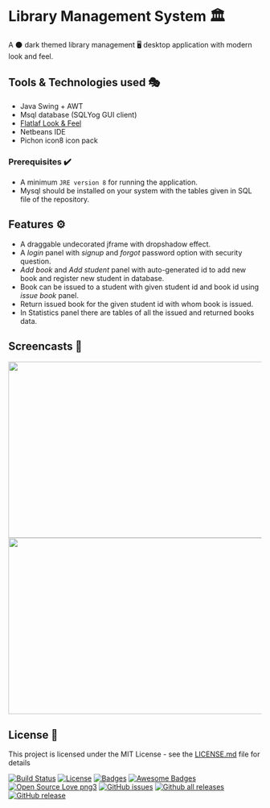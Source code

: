# Library Management System :classical_building:

A :new_moon: dark themed library management :desktop_computer: desktop application with modern look and feel.

## Tools & Technologies used :performing_arts:

* Java Swing + AWT
* Msql database (SQLYog GUI client)
* [Flatlaf Look & Feel](https://jar-download.com/?search_box=FlatLaf)
* Netbeans IDE
* Pichon icon8 icon pack

### Prerequisites :heavy_check_mark:

* A minimum ``JRE version 8`` for running the application.
* Mysql should be installed on your system with the tables given in SQL file of the repository.

## Features 	:gear:

* A draggable undecorated jframe with dropshadow effect.
* A *login* panel with *signup* and *forgot* password option with security question.
* *Add book* and *Add student* panel with auto-generated id to add new book and register new student in       database.
* Book can be issued to a student with given student id and book id using *issue book* panel.
* Return issued book for the given student id with whom book is issued.
* In Statistics panel there are tables of all the issued  and returned books data.

## Screencasts :iphone:
<img src="http://g.recordit.co/hTucPW4vpO.gif" width="650" height="350" />
<img src="http://g.recordit.co/7Bciav1C1M.gif" width="650" height="350" />

## License :rocket:

This project is licensed under the MIT License - see the [LICENSE.md](LICENSE.md) file for details

[![Build Status](http://img.shields.io/travis/badges/badgerbadgerbadger.svg?style=flat-square)](https://travis-ci.org/badges/badgerbadgerbadger)  [![License](http://img.shields.io/:license-mit-blue.svg?style=flat-square)](http://badges.mit-license.org) [![Badges](http://img.shields.io/:badges-9/9-ff6799.svg?style=flat-square)](https://github.com/badges/badgerbadgerbadger)
[![Awesome Badges](https://img.shields.io/badge/badges-awesome-green.svg)](https://github.com/Naereen/badges)
[![Open Source Love png3](https://badges.frapsoft.com/os/v3/open-source.png?v=103)](https://github.com/ellerbrock/open-source-badges/)
[![GitHub issues](https://img.shields.io/github/issues/Naereen/StrapDown.js.svg)](https://GitHub.com/Naereen/StrapDown.js/issues/)
[![Github all releases](https://img.shields.io/github/downloads/Naereen/StrapDown.js/total.svg)](https://GitHub.com/Naereen/StrapDown.js/releases/)
[![GitHub release](https://img.shields.io/github/release/Naereen/StrapDown.js.svg)](https://GitHub.com/Naereen/StrapDown.js/releases/)


